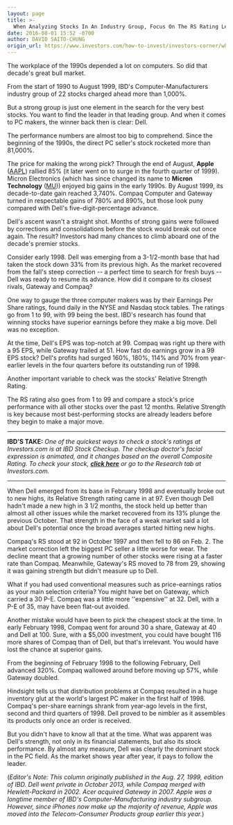 ```yaml
---
layout: page
title: >-
  When Analyzing Stocks In An Industry Group, Focus On The RS Rating Leader
date: 2016-08-01 15:52 -0700
author: DAVID SAITO-CHUNG
origin_url: https://www.investors.com/how-to-invest/investors-corner/when-analyzing-stocks-in-an-industry-group-focus-on-the-rs-rating-leader/
---
```


The workplace of the 1990s depended a lot on computers. So did that decade's great bull market.

From the start of 1990 to August 1999, IBD's Computer-Manufacturers industry group of 22 stocks charged ahead more than 1,000%.

But a strong group is just one element in the search for the very best stocks. You want to find the leader in that leading group. And when it comes to PC makers, the winner back then is clear: Dell.

The performance numbers are almost too big to comprehend. Since the beginning of the 1990s, the direct PC seller's stock rocketed more than 81,000%.

The price for making the wrong pick? Through the end of August, **Apple** ([AAPL](https://research.investors.com/quote.aspx?symbol=AAPL)) rallied 85% (it later went on to surge in the fourth quarter of 1999). Micron Electronics (which has since changed its name to **Micron Technology** ([MU](https://research.investors.com/quote.aspx?symbol=MU))) enjoyed big gains in the early 1990s. By August 1999, its decade-to-date gain reached 3,740%. Compaq Computer and Gateway turned in respectable gains of 780% and 890%, but those look puny compared with Dell's five-digit-percentage advance.

Dell's ascent wasn't a straight shot. Months of strong gains were followed by corrections and consolidations before the stock would break out once again. The result? Investors had many chances to climb aboard one of the decade's premier stocks.

Consider early 1998. Dell was emerging from a 3-1/2-month base that had taken the stock down 33% from its previous high. As the market recovered from the fall's steep correction -- a perfect time to search for fresh buys -- Dell was ready to resume its advance. How did it compare to its closest rivals, Gateway and Compaq?

One way to gauge the three computer makers was by their Earnings Per Share ratings, found daily in the NYSE and Nasdaq stock tables. The ratings go from 1 to 99, with 99 being the best. IBD's research has found that winning stocks have superior earnings before they make a big move. Dell was no exception.

At the time, Dell's EPS was top-notch at 99. Compaq was right up there with a 95 EPS, while Gateway trailed at 51. How fast do earnings grow in a 99 EPS stock? Dell's profits had surged 160%, 180%, 114% and 70% from year-earlier levels in the four quarters before its outstanding run of 1998.

Another important variable to check was the stocks' Relative Strength Rating.

The RS rating also goes from 1 to 99 and compare a stock's price performance with all other stocks over the past 12 months. Relative Strength is key because most best-performing stocks are already leaders before they begin to make a major move.

---

**IBD'S TAKE:** _One of the quickest ways to check a stock's ratings at Investors.com is at IBD Stock Checkup. The checkup doctor's facial expression is animated, and it changes based on the overall Composite Rating. To check your stock, **[click here](http://research.investors.com/stock-checkup/)** or go to the Research tab at Investors.com._

---

When Dell emerged from its base in February 1998 and eventually broke out to new highs, its Relative Strength rating came in at 97. Even though Dell hadn't made a new high in 3 1/2 months, the stock held up better than almost all other issues while the market recovered from its 13% plunge the previous October. That strength in the face of a weak market said a lot about Dell's potential once the broad averages started hitting new highs.

Compaq's RS stood at 92 in October 1997 and then fell to 86 on Feb. 2. The market correction left the biggest PC seller a little worse for wear. The decline meant that a growing number of other stocks were rising at a faster rate than Compaq. Meanwhile, Gateway's RS moved to 78 from 29, showing it was gaining strength but didn't measure up to Dell.

What if you had used conventional measures such as price-earnings ratios as your main selection criteria? You might have bet on Gateway, which carried a 30 P-E. Compaq was a little more ''expensive'' at 32. Dell, with a P-E of 35, may have been flat-out avoided.

Another mistake would have been to pick the cheapest stock at the time. In early February 1998, Compaq went for around 30 a share, Gateway at 40 and Dell at 100. Sure, with a \$5,000 investment, you could have bought 116 more shares of Compaq than of Dell, but that's irrelevant. You would have lost the chance at superior gains.

From the beginning of February 1998 to the following February, Dell advanced 320%. Compaq wallowed around before moving up 57%, while Gateway doubled.

Hindsight tells us that distribution problems at Compaq resulted in a huge inventory glut at the world's largest PC maker in the first half of 1998. Compaq's per-share earnings shrank from year-ago levels in the first, second and third quarters of 1998. Dell proved to be nimbler as it assembles its products only once an order is received.

But you didn't have to know all that at the time. What was apparent was Dell's strength, not only in its financial statements, but also its stock performance. By almost any measure, Dell was clearly the dominant stock in the PC field. As the market shows year after year, it pays to follow the leader.

(_Editor's Note: This column originally published in the Aug. 27, 1999, edition of IBD. Dell went private in October 2013, while Compaq merged with Hewlett-Packard in 2002. Acer acquired Gateway in 2007. Apple was a longtime member of IBD's Computer-Manufacturing industry subgroup. However, since iPhones now make up the majority of revenue, Apple was moved into the Telecom-Consumer Products group earlier this year._)

